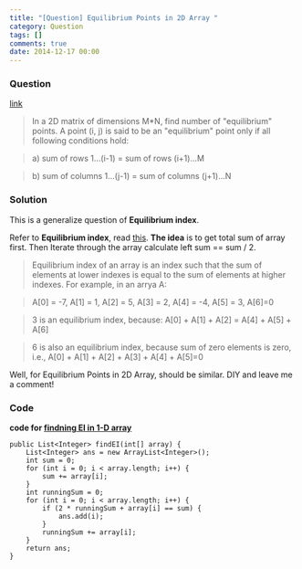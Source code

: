 ```yaml
---
title: "[Question] Equilibrium Points in 2D Array "
category: Question
tags: []
comments: true
date: 2014-12-17 00:00
---
```



### Question

[link](http://get-that-job-at-google.blogspot.sg/2013/01/twitter-programming-test.html)

> In a 2D matrix of dimensions M\*N, find number of "equilibrium" points. A point (i, j) is said to be an "equilibrium" point only if all following conditions hold:

> a) sum of rows 1...(i-1) = sum of rows (i+1)...M

> b) sum of columns 1...(j-1) = sum of columns (j+1)...N

### Solution

This is a generalize question of **Equilibrium index**.

Refer to **Equilibrium index**, read [this](http://www.geeksforgeeks.org/equilibrium-index-of-an-array/). **The idea** is to get total sum of array first. Then Iterate through the array calculate left sum == sum / 2.

> Equilibrium index of an array is an index such that the sum of elements at lower indexes is equal to the sum of elements at higher indexes. For example, in an arrya A:

> A[0] = -7, A[1] = 1, A[2] = 5, A[3] = 2, A[4] = -4, A[5] = 3, A[6]=0

> 3 is an equilibrium index, because:
> A[0] + A[1] + A[2] = A[4] + A[5] + A[6]

> 6 is also an equilibrium index, because sum of zero elements is zero, i.e., A[0] + A[1] + A[2] + A[3] + A[4] + A[5]=0

Well, for Equilibrium Points in 2D Array, should be similar. DIY and leave me a comment!

### Code

**code for [findning EI in 1-D array](http://rosettacode.org/wiki/Equilibrium_index#Java)**

    public List<Integer> findEI(int[] array) {
    	List<Integer> ans = new ArrayList<Integer>();
    	int sum = 0;
    	for (int i = 0; i < array.length; i++) {
    		sum += array[i];
    	}
    	int runningSum = 0;
    	for (int i = 0; i < array.length; i++) {
    		if (2 * runningSum + array[i] == sum) {
    			ans.add(i);
    		}
    		runningSum += array[i];
    	}
    	return ans;
    }

